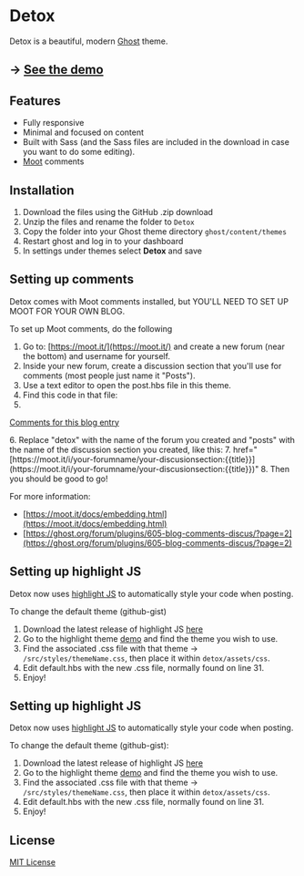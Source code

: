 # Detox
Detox is a beautiful, modern [Ghost](http://www.ghost.org) theme.

## → [See the demo](http://www.jrdnbwmn.com/blueberry/detox/lunch/)
## Features
- Fully responsive
- Minimal and focused on content
- Built with Sass (and the Sass files are included in the download in case you want to do some editing).
- [Moot](https://moot.it/) comments

## Installation
1. Download the files using the GitHub .zip download
2. Unzip the files and rename the folder to `Detox`
3. Copy the folder into your Ghost theme directory `ghost/content/themes`
4. Restart ghost and log in to your dashboard
5. In settings under themes select **Detox** and save

## Setting up comments
Detox comes with Moot comments installed, but YOU'LL NEED TO SET UP MOOT FOR YOUR OWN BLOG.

To set up Moot comments, do the following
1. Go to: [https://moot.it/](https://moot.it/) and create a new forum (near the bottom) and username for yourself.
2. Inside your new forum, create a discussion section that you'll use for comments (most people just name it "Posts").
3. Use a text editor to open the post.hbs file in this theme.
4. Find this code in that file:
5. <section id="comments">
 <a class="moot"
     title="{{title}}"
     href="https://moot.it/i/detox/posts:{{title}}">
     Comments for this blog entry
 </a>
</section>
6. Replace "detox" with the name of the forum you created and "posts" with the name of the discussion section you created, like this:
7. href="[https://moot.it/i/your-forumname/your-discusionsection:{{title}}](https://moot.it/i/your-forumname/your-discusionsection:{{title}})"
8. Then you should be good to go!

For more information:
- [https://moot.it/docs/embedding.html](https://moot.it/docs/embedding.html)
- [https://ghost.org/forum/plugins/605-blog-comments-discus/?page=2](https://ghost.org/forum/plugins/605-blog-comments-discus/?page=2)

## Setting up highlight JS
Detox now uses [highlight JS](https://highlightjs.org/) to automatically style your code when posting.

To change the default theme (github-gist)
1. Download the latest release of highlight JS [here](https://github.com/isagalaev/highlight.js)
2. Go to the highlight theme [demo](https://highlightjs.org/static/demo/) and find the theme you wish to use.
3. Find the associated .css file with that theme -> `/src/styles/themeName.css`, then place it within `detox/assets/css`.
4. Edit default.hbs with the new .css file, normally found on line 31.
5. Enjoy!

## Setting up highlight JS
Detox now uses [highlight JS](https://highlightjs.org/) to automatically style your code when posting.

To change the default theme (github-gist):
1. Download the latest release of highlight JS [here](https://github.com/isagalaev/highlight.js)
2. Go to the highlight theme [demo](https://highlightjs.org/static/demo/) and find the theme you wish to use.
3. Find the associated .css file with that theme -> `/src/styles/themeName.css`, then place it within `detox/assets/css`.
4. Edit default.hbs with the new .css file, normally found on line 31.
5. Enjoy!

## License
[MIT License](http://oswaldoacauan.mit-license.org/)
